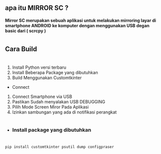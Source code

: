 ## apa itu  **MIRROR SC ?**
#### **Mirror SC** merupakan sebuah aplikasi untuk melakukan mirroring layar di smartphone **ANDROID** ke komputer dengan menggunakan USB degan basic dari ( **scrcpy** )
#
## Cara Build
#
1. Install Python versi terbaru
2. Install Beberapa Package yang dibutuhkan
3. Build Menggunakan Customtkinter
* Connect
1. Connect Smartphone via USB
2. Pastikan Sudah menyalakan USB DEBUGGING
3. Pilih Mode Screen Miror Pada Aplikasi
4. Izinkan sambungan yang ada di notifikasi perangkat

#

* ### Install package yang dibutuhkan
#
    pip install customtkinter psutil dump configpraser
